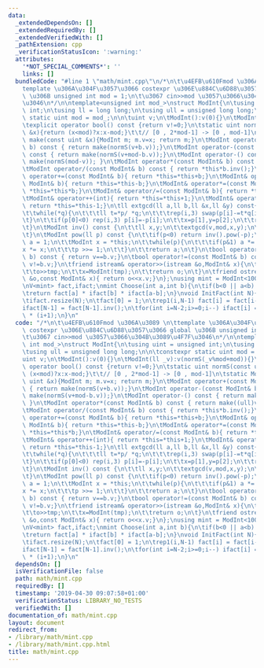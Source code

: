 ```yaml
---
data:
  _extendedDependsOn: []
  _extendedRequiredBy: []
  _extendedVerifiedWith: []
  _pathExtension: cpp
  _verificationStatusIcon: ':warning:'
  attributes:
    '*NOT_SPECIAL_COMMENTS*': ''
    links: []
  bundledCode: "#line 1 \"math/mint.cpp\"\n/*\n\t\u4EFB\u610Fmod \u306A\u3089 \n\t\
    template \u306A\u304F\u3057\u3066 costexpr \u306E\u884C\u6D88\u3057\u3066 global\
    \ \u306B unsigned int mod = 1;\n\t\u3067 cin>>mod \u3057\u3066\u304B\u3089\u4F7F\
    \u3046\n*/\n\ntemplate<unsigned int mod_>\nstruct ModInt{\n\tusing uint = unsigned\
    \ int;\n\tusing ll = long long;\n\tusing ull = unsigned long long;\n\n\tconstexpr\
    \ static uint mod = mod_;\n\n\tuint v;\n\tModInt():v(0){}\n\tModInt(ll _v):v(normS(_v%mod+mod)){}\n\
    \texplicit operator bool() const {return v!=0;}\n\tstatic uint normS(const uint\
    \ &x){return (x<mod)?x:x-mod;}\t\t// [0 , 2*mod-1] -> [0 , mod-1]\n\tstatic ModInt\
    \ make(const uint &x){ModInt m; m.v=x; return m;}\n\tModInt operator+(const ModInt&\
    \ b) const { return make(normS(v+b.v));}\n\tModInt operator-(const ModInt& b)\
    \ const { return make(normS(v+mod-b.v));}\n\tModInt operator-() const { return\
    \ make(normS(mod-v)); }\n\tModInt operator*(const ModInt& b) const { return make((ull)v*b.v%mod);}\n\
    \tModInt operator/(const ModInt& b) const { return *this*b.inv();}\n\tModInt&\
    \ operator+=(const ModInt& b){ return *this=*this+b;}\n\tModInt& operator-=(const\
    \ ModInt& b){ return *this=*this-b;}\n\tModInt& operator*=(const ModInt& b){ return\
    \ *this=*this*b;}\n\tModInt& operator/=(const ModInt& b){ return *this=*this/b;}\n\
    \tModInt& operator++(int){ return *this=*this+1;}\n\tModInt& operator--(int){\
    \ return *this=*this-1;}\n\tll extgcd(ll a,ll b,ll &x,ll &y) const{\n\t\tll p[]={a,1,0},q[]={b,0,1};\n\
    \t\twhile(*q){\n\t\t\tll t=*p/ *q;\n\t\t\trep(i,3) swap(p[i]-=t*q[i],q[i]);\n\t\
    \t}\n\t\tif(p[0]<0) rep(i,3) p[i]=-p[i];\n\t\tx=p[1],y=p[2];\n\t\treturn p[0];\n\
    \t}\n\tModInt inv() const {\n\t\tll x,y;\n\t\textgcd(v,mod,x,y);\n\t\treturn make(normS(x+mod));\n\
    \t}\n\tModInt pow(ll p) const {\n\t\tif(p<0) return inv().pow(-p);\n\t\tModInt\
    \ a = 1;\n\t\tModInt x = *this;\n\t\twhile(p){\n\t\t\tif(p&1) a *= x;\n\t\t\t\
    x *= x;\n\t\t\tp >>= 1;\n\t\t}\n\t\treturn a;\n\t}\n\tbool operator==(const ModInt&\
    \ b) const { return v==b.v;}\n\tbool operator!=(const ModInt& b) const { return\
    \ v!=b.v;}\n\tfriend istream& operator>>(istream &o,ModInt& x){\n\t\tll tmp;\n\
    \t\to>>tmp;\n\t\tx=ModInt(tmp);\n\t\treturn o;\n\t}\n\tfriend ostream& operator<<(ostream\
    \ &o,const ModInt& x){ return o<<x.v;}\n};\nusing mint = ModInt<1000000007>;\n\
    \nV<mint> fact,ifact;\nmint Choose(int a,int b){\n\tif(b<0 || a<b) return 0;\n\
    \treturn fact[a] * ifact[b] * ifact[a-b];\n}\nvoid InitFact(int N){\n\tfact.resize(N);\n\
    \tifact.resize(N);\n\tfact[0] = 1;\n\trep1(i,N-1) fact[i] = fact[i-1] * i;\n\t\
    ifact[N-1] = fact[N-1].inv();\n\tfor(int i=N-2;i>=0;i--) ifact[i] = ifact[i+1]\
    \ * (i+1);\n}\n"
  code: "/*\n\t\u4EFB\u610Fmod \u306A\u3089 \n\ttemplate \u306A\u304F\u3057\u3066\
    \ costexpr \u306E\u884C\u6D88\u3057\u3066 global \u306B unsigned int mod = 1;\n\
    \t\u3067 cin>>mod \u3057\u3066\u304B\u3089\u4F7F\u3046\n*/\n\ntemplate<unsigned\
    \ int mod_>\nstruct ModInt{\n\tusing uint = unsigned int;\n\tusing ll = long long;\n\
    \tusing ull = unsigned long long;\n\n\tconstexpr static uint mod = mod_;\n\n\t\
    uint v;\n\tModInt():v(0){}\n\tModInt(ll _v):v(normS(_v%mod+mod)){}\n\texplicit\
    \ operator bool() const {return v!=0;}\n\tstatic uint normS(const uint &x){return\
    \ (x<mod)?x:x-mod;}\t\t// [0 , 2*mod-1] -> [0 , mod-1]\n\tstatic ModInt make(const\
    \ uint &x){ModInt m; m.v=x; return m;}\n\tModInt operator+(const ModInt& b) const\
    \ { return make(normS(v+b.v));}\n\tModInt operator-(const ModInt& b) const { return\
    \ make(normS(v+mod-b.v));}\n\tModInt operator-() const { return make(normS(mod-v));\
    \ }\n\tModInt operator*(const ModInt& b) const { return make((ull)v*b.v%mod);}\n\
    \tModInt operator/(const ModInt& b) const { return *this*b.inv();}\n\tModInt&\
    \ operator+=(const ModInt& b){ return *this=*this+b;}\n\tModInt& operator-=(const\
    \ ModInt& b){ return *this=*this-b;}\n\tModInt& operator*=(const ModInt& b){ return\
    \ *this=*this*b;}\n\tModInt& operator/=(const ModInt& b){ return *this=*this/b;}\n\
    \tModInt& operator++(int){ return *this=*this+1;}\n\tModInt& operator--(int){\
    \ return *this=*this-1;}\n\tll extgcd(ll a,ll b,ll &x,ll &y) const{\n\t\tll p[]={a,1,0},q[]={b,0,1};\n\
    \t\twhile(*q){\n\t\t\tll t=*p/ *q;\n\t\t\trep(i,3) swap(p[i]-=t*q[i],q[i]);\n\t\
    \t}\n\t\tif(p[0]<0) rep(i,3) p[i]=-p[i];\n\t\tx=p[1],y=p[2];\n\t\treturn p[0];\n\
    \t}\n\tModInt inv() const {\n\t\tll x,y;\n\t\textgcd(v,mod,x,y);\n\t\treturn make(normS(x+mod));\n\
    \t}\n\tModInt pow(ll p) const {\n\t\tif(p<0) return inv().pow(-p);\n\t\tModInt\
    \ a = 1;\n\t\tModInt x = *this;\n\t\twhile(p){\n\t\t\tif(p&1) a *= x;\n\t\t\t\
    x *= x;\n\t\t\tp >>= 1;\n\t\t}\n\t\treturn a;\n\t}\n\tbool operator==(const ModInt&\
    \ b) const { return v==b.v;}\n\tbool operator!=(const ModInt& b) const { return\
    \ v!=b.v;}\n\tfriend istream& operator>>(istream &o,ModInt& x){\n\t\tll tmp;\n\
    \t\to>>tmp;\n\t\tx=ModInt(tmp);\n\t\treturn o;\n\t}\n\tfriend ostream& operator<<(ostream\
    \ &o,const ModInt& x){ return o<<x.v;}\n};\nusing mint = ModInt<1000000007>;\n\
    \nV<mint> fact,ifact;\nmint Choose(int a,int b){\n\tif(b<0 || a<b) return 0;\n\
    \treturn fact[a] * ifact[b] * ifact[a-b];\n}\nvoid InitFact(int N){\n\tfact.resize(N);\n\
    \tifact.resize(N);\n\tfact[0] = 1;\n\trep1(i,N-1) fact[i] = fact[i-1] * i;\n\t\
    ifact[N-1] = fact[N-1].inv();\n\tfor(int i=N-2;i>=0;i--) ifact[i] = ifact[i+1]\
    \ * (i+1);\n}\n"
  dependsOn: []
  isVerificationFile: false
  path: math/mint.cpp
  requiredBy: []
  timestamp: '2019-04-30 09:07:58+01:00'
  verificationStatus: LIBRARY_NO_TESTS
  verifiedWith: []
documentation_of: math/mint.cpp
layout: document
redirect_from:
- /library/math/mint.cpp
- /library/math/mint.cpp.html
title: math/mint.cpp
---
```

